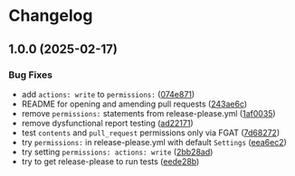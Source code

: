 # Changelog

## 1.0.0 (2025-02-17)


### Bug Fixes

* add `actions: write` to `permissions:` ([074e871](https://github.com/dlaehnemann/test-out-pat-permissions-for-release-please/commit/074e87167c6d374dd80cf7afa7d52dce85a3be95))
* README for opening and amending pull requests ([243ae6c](https://github.com/dlaehnemann/test-out-pat-permissions-for-release-please/commit/243ae6cf60c52657b6f201b40d83b3269742f413))
* remove `permissions:` statements from release-please.yml ([1af0035](https://github.com/dlaehnemann/test-out-pat-permissions-for-release-please/commit/1af003506e8ca6ee38daa584bb00b07eca562f67))
* remove dysfunctional report testing ([ad22171](https://github.com/dlaehnemann/test-out-pat-permissions-for-release-please/commit/ad221712d3bb03138a78c09ef344716860d19633))
* test `contents` and `pull_request` permissions only via FGAT ([7d68272](https://github.com/dlaehnemann/test-out-pat-permissions-for-release-please/commit/7d682722301671bdbf1c04cdde0923ab0346b3d1))
* try `permissions:` in release-please.yml with default `Settings` ([eea6ec2](https://github.com/dlaehnemann/test-out-pat-permissions-for-release-please/commit/eea6ec21fea1eba5d73ce104d18b7e7762116bca))
* try setting `permissions: actions: write` ([2bb28ad](https://github.com/dlaehnemann/test-out-pat-permissions-for-release-please/commit/2bb28ada197ebb9fa469066eb31ad4f348cc71d0))
* try to get release-please to run tests ([eede28b](https://github.com/dlaehnemann/test-out-pat-permissions-for-release-please/commit/eede28b1e852224f6b993c6c335fd23fbfb5dc4c))
